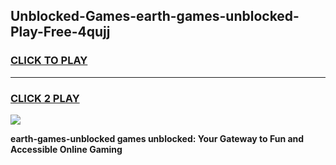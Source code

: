 
## Unblocked-Games-earth-games-unblocked-Play-Free-4qujj
<h3>
<a href="https://premium76.site?title=earth-games-unblocked&ref=22A">CLICK TO PLAY</a></h3>
<hr>

<h3>
<a href="https://premium76.site?title=earth-games-unblocked&ref=22A">CLICK 2 PLAY</a>
  
</h3>

<a href="https://premium76.site?title=earth-games-unblocked&ref=22A"><img src="https://clearcache.store/games.png"></a>


**earth-games-unblocked games unblocked: Your Gateway to Fun and Accessible Online Gaming**
